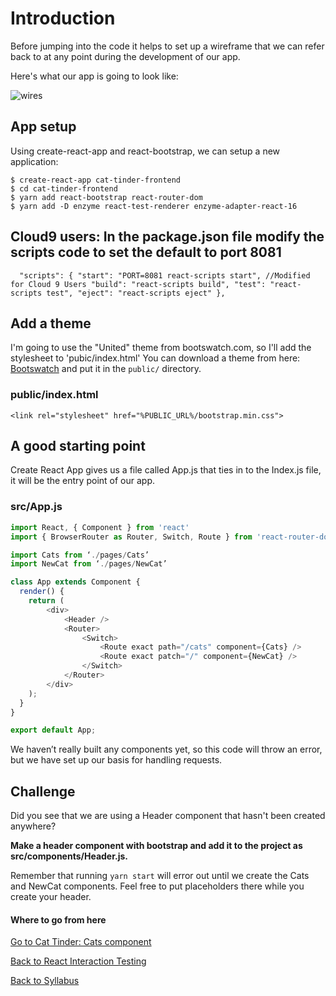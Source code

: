 # Introduction

Before jumping into the code it helps to set up a wireframe that we can refer back to at any point during the development of our app.

Here's what our app is going to look like:

![wires](https://s3.amazonaws.com/learn-site/curriculum/cat-tinder/cat-tinder-wireframe.png)

## App setup
Using create-react-app and react-bootstrap, we can setup a new application:

```
$ create-react-app cat-tinder-frontend
$ cd cat-tinder-frontend
$ yarn add react-bootstrap react-router-dom
$ yarn add -D enzyme react-test-renderer enzyme-adapter-react-16
```
## Cloud9 users: In the package.json file modify the scripts code to set the default to port 8081
`  
"scripts": {
    "start": "PORT=8081 react-scripts start", //Modified for Cloud 9 Users
    "build": "react-scripts build",
    "test": "react-scripts test",
    "eject": "react-scripts eject"
  },
`
## Add a theme

I'm going to use the "United" theme from bootswatch.com, so I'll add the stylesheet to 'pubic/index.html'  You can download a theme from here: [Bootswatch](https://bootswatch.com/) and put it in the ```public/``` directory.

### public/index.html
```
<link rel="stylesheet" href="%PUBLIC_URL%/bootstrap.min.css">
```

## A good starting point

Create React App gives us a file called App.js that ties in to the Index.js file, it will be the entry point of our app.

### src/App.js
```javascript
import React, { Component } from 'react'
import { BrowserRouter as Router, Switch, Route } from 'react-router-dom'

import Cats from ‘./pages/Cats’
import NewCat from ‘./pages/NewCat’

class App extends Component {
  render() {
    return (
		<div>
			<Header />
			<Router>
				<Switch>
					<Route exact path="/cats" component={Cats} />
					<Route exact patch="/" component={NewCat} />
				</Switch>
			</Router>
		</div>
    );
  }
}

export default App;

````

We haven’t really built any components yet, so this code will throw an error, but we have set up our basis for handling requests.



## Challenge

Did you see that we are using a Header component that hasn't been created anywhere?

<b>Make a header component with bootstrap and add it to the project as src/components/Header.js.</b>

Remember that running ``` yarn start ``` will error out until we create the Cats and NewCat components. Feel free to put placeholders there while you create your header.

#### Where to go from here

[Go to Cat Tinder: Cats component](./06cat_tinder_cats.md)

[Back to React Interaction Testing](./03react_testing_interactions.md)

[Back to Syllabus](../../README.md)
